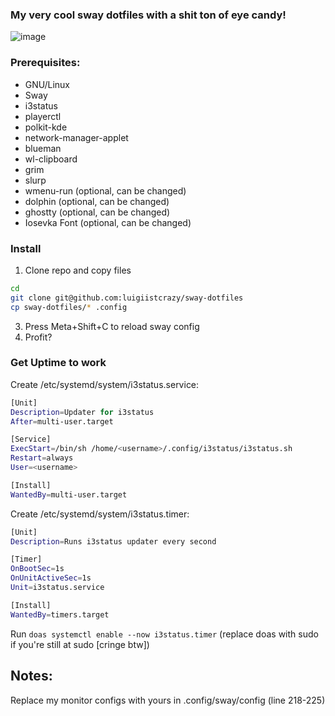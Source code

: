 ### My very cool sway dotfiles with a shit ton of eye candy!

![image](https://github.com/user-attachments/assets/a8492830-6554-4b21-b26c-6b03ababbaae)

### Prerequisites:

- GNU/Linux
- Sway
- i3status
- playerctl
- polkit-kde
- network-manager-applet
- blueman
- wl-clipboard
- grim
- slurp
- wmenu-run (optional, can be changed)
- dolphin (optional, can be changed)
- ghostty (optional, can be changed)
- Iosevka Font (optional, can be changed)

### Install

1. Clone repo and copy files

```sh
cd
git clone git@github.com:luigiistcrazy/sway-dotfiles
cp sway-dotfiles/* .config
```

3. Press Meta+Shift+C to reload sway config
4. Profit?

### Get Uptime to work

Create /etc/systemd/system/i3status.service:

```sh
[Unit]
Description=Updater for i3status
After=multi-user.target

[Service]
ExecStart=/bin/sh /home/<username>/.config/i3status/i3status.sh
Restart=always
User=<username>

[Install]
WantedBy=multi-user.target
```

Create /etc/systemd/system/i3status.timer:

```sh
[Unit]
Description=Runs i3status updater every second

[Timer]
OnBootSec=1s
OnUnitActiveSec=1s
Unit=i3status.service

[Install]
WantedBy=timers.target
```

Run `doas systemctl enable --now i3status.timer` (replace doas with sudo if you're still at sudo [cringe btw])

## Notes:

Replace my monitor configs with yours in .config/sway/config (line 218-225)

